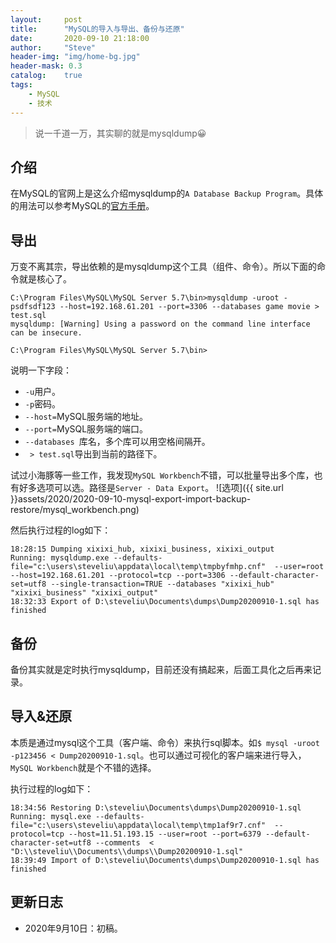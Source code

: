 ```yaml
---
layout:     post
title:      "MySQL的导入与导出、备份与还原"
date:       2020-09-10 21:18:00
author:     "Steve"
header-img: "img/home-bg.jpg"
header-mask: 0.3
catalog:    true
tags:
    - MySQL
    - 技术
---
```


> 说一千道一万，其实聊的就是mysqldump😀

## 介绍

在MySQL的官网上是这么介绍mysqldump的`A Database Backup Program`。具体的用法可以参考MySQL的[官方手册](https://dev.mysql.com/doc/refman/5.7/en/mysqldump.html)。

## 导出

万变不离其宗，导出依赖的是mysqldump这个工具（组件、命令）。所以下面的命令就是核心了。
```
C:\Program Files\MySQL\MySQL Server 5.7\bin>mysqldump -uroot -psdfsdf123 --host=192.168.61.201 --port=3306 --databases game movie > test.sql
mysqldump: [Warning] Using a password on the command line interface can be insecure.

C:\Program Files\MySQL\MySQL Server 5.7\bin>
```

说明一下字段：
- `-u`用户。
- `-p`密码。
- `--host=`MySQL服务端的地址。
- `--port=`MySQL服务端的端口。
- `--databases `库名，多个库可以用空格间隔开。
- ` > test.sql`导出到当前的路径下。

试过小海豚等一些工作，我发现`MySQL Workbench`不错，可以批量导出多个库，也有好多选项可以选。路径是`Server - Data Export`。
![选项]({{ site.url }}assets/2020/2020-09-10-mysql-export-import-backup-restore/mysql_workbench.png)

然后执行过程的log如下：
```
18:28:15 Dumping xixixi_hub, xixixi_business, xixixi_output
Running: mysqldump.exe --defaults-file="c:\users\steveliu\appdata\local\temp\tmpbyfmhp.cnf"  --user=root --host=192.168.61.201 --protocol=tcp --port=3306 --default-character-set=utf8 --single-transaction=TRUE --databases "xixixi_hub" "xixixi_business" "xixixi_output"
18:32:33 Export of D:\steveliu\Documents\dumps\Dump20200910-1.sql has finished
```

## 备份

备份其实就是定时执行mysqldump，目前还没有搞起来，后面工具化之后再来记录。

## 导入&还原

本质是通过mysql这个工具（客户端、命令）来执行sql脚本。如`$ mysql -uroot -p123456 < Dump20200910-1.sql`。也可以通过可视化的客户端来进行导入，`MySQL Workbench`就是个不错的选择。

执行过程的log如下：
```
18:34:56 Restoring D:\steveliu\Documents\dumps\Dump20200910-1.sql
Running: mysql.exe --defaults-file="c:\users\steveliu\appdata\local\temp\tmp1af9r7.cnf"  --protocol=tcp --host=11.51.193.15 --user=root --port=6379 --default-character-set=utf8 --comments  < "D:\\steveliu\\Documents\\dumps\\Dump20200910-1.sql"
18:39:49 Import of D:\steveliu\Documents\dumps\Dump20200910-1.sql has finished
```

## 更新日志
- 2020年9月10日：初稿。